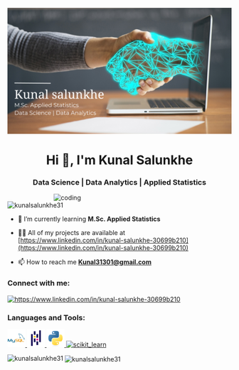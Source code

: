 ![logo](https://github.com/KunalSalunkhe31/Kunal_Salunkhe/blob/main/Github%20Banner.png)
<h1 align="center">Hi 👋, I'm Kunal Salunkhe</h1>
<h3 align="center">Data Science | Data Analytics | Applied Statistics</h3>

<img align="right" alt="coding" width="400" src="https://media4.giphy.com/media/qgQUggAC3Pfv687qPC/giphy.gif">


<p align="left"> <img src="https://komarev.com/ghpvc/?username=kunalsalunkhe31&label=Profile%20views&color=0e75b6&style=flat" alt="kunalsalunkhe31" /> </p>

- 🌱 I’m currently learning **M.Sc. Applied Statistics**

- 👨‍💻 All of my projects are available at [https://www.linkedin.com/in/kunal-salunkhe-30699b210](https://www.linkedin.com/in/kunal-salunkhe-30699b210)

- 📫 How to reach me **Kunal31301@gmail.com**

<h3 align="left">Connect with me:</h3>
<p align="left">
<a href="https://linkedin.com/in/https://www.linkedin.com/in/kunal-salunkhe-30699b210" target="blank"><img align="center" src="https://raw.githubusercontent.com/rahuldkjain/github-profile-readme-generator/master/src/images/icons/Social/linked-in-alt.svg" alt="https://www.linkedin.com/in/kunal-salunkhe-30699b210" height="30" width="40" /></a>
</p>

<h3 align="left">Languages and Tools:</h3>
<p align="left"> <a href="https://www.mysql.com/" target="_blank" rel="noreferrer"> <img src="https://raw.githubusercontent.com/devicons/devicon/master/icons/mysql/mysql-original-wordmark.svg" alt="mysql" width="40" height="40"/> </a> <a href="https://pandas.pydata.org/" target="_blank" rel="noreferrer"> <img src="https://raw.githubusercontent.com/devicons/devicon/2ae2a900d2f041da66e950e4d48052658d850630/icons/pandas/pandas-original.svg" alt="pandas" width="40" height="40"/> </a> <a href="https://www.python.org" target="_blank" rel="noreferrer"> <img src="https://raw.githubusercontent.com/devicons/devicon/master/icons/python/python-original.svg" alt="python" width="40" height="40"/> </a> <a href="https://scikit-learn.org/" target="_blank" rel="noreferrer"> <img src="https://upload.wikimedia.org/wikipedia/commons/0/05/Scikit_learn_logo_small.svg" alt="scikit_learn" width="40" height="40"/> </a> </p>

<p><img align="left" src="https://github-readme-stats.vercel.app/api/top-langs?username=kunalsalunkhe31&show_icons=true&locale=en&layout=compact" alt="kunalsalunkhe31" /></p>

<p>&nbsp;<img align="center" src="https://github-readme-stats.vercel.app/api?username=kunalsalunkhe31&show_icons=true&locale=en" alt="kunalsalunkhe31" /></p>

